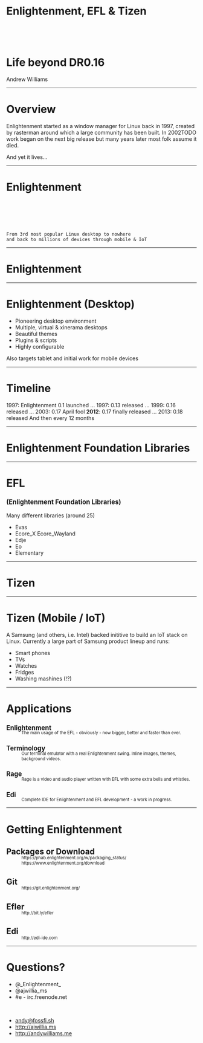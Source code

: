 <!-- $theme: gaia -->
<link rel="stylesheet" type="text/css" href="../../themes/E/theme.css"></link>

<style>
   h3 {
     font-size: 120% !important;
   }
   p.smaller {
    font-size: 80% !important;
    margin-top: -15pt;
    margin-bottom: 10pt;
    margin-left: 30pt;
  }
</style>

<!-- template: invert -->

# Enlightenment, EFL & Tizen <br /><br /><br /><br /> Life beyond DR0.16

Andrew Williams

---

<!-- template: default -->

# Overview 

Enlightenment started as a window manager for Linux back in 1997, created by rasterman around which a large community has been built. In 2002TODO work began on the next big release but many years later most folk assume it died. 

And yet it lives...

---

# Enlightenment

<br />
<br />
<br />
<br />

    From 3rd most popular Linux desktop to nowhere
    and back to millions of devices through mobile & IoT

---

<!-- template: invert -->

# Enlightenment

---

<!-- template: default -->

# Enlightenment (Desktop)


* Pioneering desktop environment
* Multiple, virtual & xinerama desktops
* Beautiful themes
* Plugins & scripts
* Highly configurable

Also targets tablet and initial work for mobile devices

---

# Timeline

1997: Enlightenment 0.1 launched
...
1997: 0.13 released
...
1999: 0.16 released
...
2003: 0.17 April fool
**2012**:  0.17 finally released
...
2013: 0.18 released
And then every 12 months

---

<!-- template: invert -->

# Enlightenment Foundation Libraries

---

# EFL

<!-- template: default -->

### (Enlightenment Foundation Libraries)

Many different libraries (around 25)

* Evas
* Ecore\_X Ecore\_Wayland
* Edje
* Eo
* Elementary

---

<!-- template: invert -->

# Tizen

---

<!-- template: default -->

# Tizen (Mobile / IoT)

A Samsung (and others, i.e. Intel) backed inititive to build an IoT stack on Linux. Currently a large part of Samsung product lineup and runs:

* Smart phones
* TVs
* Watches
* Fridges
* Washing mashines (!?)


---

<!-- template: normal -->

# Applications

### Enlightenment
<p class="smaller">
The main usage of the EFL - obviously - now bigger, better and faster than ever.
</p>

### Terminology
<p class="smaller">
Our terminal emulator with a real Enlightenment swing. Inline images, themes, background videos.
</p>

### Rage
<p class="smaller">
Rage is a video and audio player written with EFL with some extra bells and whistles.
</p>

### Edi
<p class="smaller">
Complete IDE for Enlightenment and EFL development - a work in progress.
</p>

---

# Getting Enlightenment

## Packages or Download

<p class="smaller">
https://phab.enlightenment.org/w/packaging_status/
https://www.enlightenment.org/download
</p>

## Git

<p class="smaller">
https://git.enlightenment.org/
</p>

## Efler

<p class="smaller">
http://bit.ly/efler
</p>

## Edi

<p class="smaller">
http://edi-ide.com
</p>

---

# Questions?

* @\_Enlightenment\_
* @ajwillia_ms
* #e - irc.freenode.net

<br />

* andy@fossfi.sh
* http://ajwillia.ms
* http://andywilliams.me
